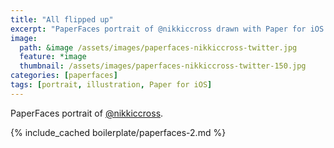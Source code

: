 ```yaml
---
title: "All flipped up"
excerpt: "PaperFaces portrait of @nikkiccross drawn with Paper for iOS on an iPad."
image: 
  path: &image /assets/images/paperfaces-nikkiccross-twitter.jpg 
  feature: *image
  thumbnail: /assets/images/paperfaces-nikkiccross-twitter-150.jpg
categories: [paperfaces]
tags: [portrait, illustration, Paper for iOS]
---
```


PaperFaces portrait of [@nikkiccross](https://twitter.com/nikkiccross).

{% include_cached boilerplate/paperfaces-2.md %}
